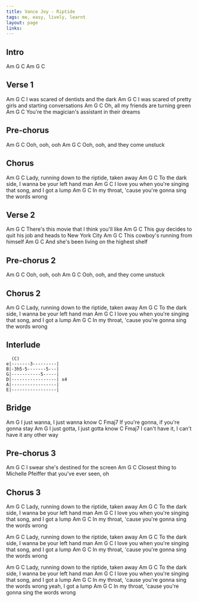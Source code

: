 ```yaml
---
title: Vance Joy - Riptide
tags: me, easy, lively, learnt
layout: page
links:
---
```


## Intro

Am G C
Am G C

## Verse 1

Am              G                C
I was scared of dentists and the dark
Am              G                C
I was scared of pretty girls and starting conversations
    Am         G               C
Oh, all my friends are turning green
           Am          G                 C
You're the magician's assistant in their dreams

## Pre-chorus

Am   G    C
Ooh, ooh, ooh
Am   G             C
Ooh, ooh, and they come unstuck

## Chorus

Am    G                   C
Lady, running down to the riptide, taken away
       Am         G               C
To the dark side, I wanna be your left hand man
  Am       G                        C
I love you when you're singing that song, and I got a lump
      Am             G                       C
In my throat, 'cause you're gonna sing the words wrong

## Verse 2

Am                 G                   C
There's this movie that I think you'll like
     Am             G                C
This guy decides to quit his job and heads to New York City
     Am       G            C
This cowboy's running from himself
    Am                G                C
And she's been living on the highest shelf

## Pre-chorus 2

Am   G    C
Ooh, ooh, ooh
Am   G             C
Ooh, ooh, and they come unstuck

## Chorus 2

Am    G                   C
Lady, running down to the riptide, taken away
       Am         G               C
To the dark side, I wanna be your left hand man
  Am       G                        C
I love you when you're singing that song, and I got a lump
      Am             G                       C
In my throat, 'cause you're gonna sing the words wrong

## Interlude

```chordpro
  (C)
e|-------3---------|
B|-3h5-5-------5---|
G|-----------5-----|
D|-----------------| x4
A|-----------------|
E|-----------------|
```

## Bridge

Am                         G
I just wanna, I just wanna know
C                                  Fmaj7
If you're gonna, if you're gonna stay
Am                             G
I just gotta, I just gotta know
C                                Fmaj7
I can't have it, I can't have it any other way

## Pre-chorus 3

  Am          G                C
I swear she's destined for the screen
Am               G                 C
Closest thing to Michelle Pfeiffer that you've ever seen, oh

## Chorus 3

Am    G                   C
Lady, running down to the riptide, taken away
       Am         G               C
To the dark side, I wanna be your left hand man
  Am       G                        C
I love you when you're singing that song, and I got a lump
      Am             G                       C
In my throat, 'cause you're gonna sing the words wrong

Am    G                   C
Lady, running down to the riptide, taken away
       Am         G               C
To the dark side, I wanna be your left hand man
  Am       G                        C
I love you when you're singing that song, and I got a lump
      Am             G                       C
In my throat, 'cause you're gonna sing the words wrong

Am    G                   C
Lady, running down to the riptide, taken away
       Am         G               C
To the dark side, I wanna be your left hand man
  Am       G                        C
I love you when you're singing that song, and I got a lump
      Am             G                           C
In my throat, 'cause you're gonna sing the words wrong yeah, I got a lump
      Am             G                       C
In my throat, 'cause you're gonna sing the words wrong
